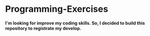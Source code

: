 # Programming-Exercises
#### I'm looking for improve my coding skills. So, I decided to build this repository to registrate my develop.
